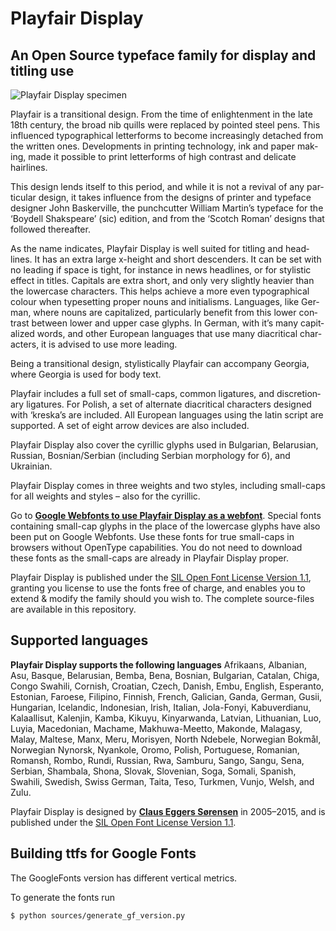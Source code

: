 # Playfair Display

## An Open Source typeface family for display and titling use

![Playfair Display specimen](https://rawgithub.com/clauseggers/playfair-Display/master/Images/Playfair-Display-A4-specimen.svg)

Play­fair is a trans­itional design. From the time of enlight­en­ment in the late 18th cen­tury, the broad nib quills were replaced by poin­ted steel pens. This influ­enced typo­graph­ical let­ter­forms to become increas­ingly detached from the writ­ten ones. Devel­op­ments in print­ing tech­no­logy, ink and paper mak­ing, made it pos­sible to print let­ter­forms of high con­trast and del­ic­ate hairlines.

This design lends itself to this period, and while it is not a revival of any par­tic­u­lar design, it takes influ­ence from the designs of printer and typeface designer John Bask­erville, the punch­cut­ter Wil­liam Martin’s typeface for the ‘Boy­dell Shak­speare’ (sic) edi­tion, and from the ‘Scotch Roman’ designs that fol­lowed thereafter.

As the name indic­ates, Play­fair Dis­play is well suited for titling and head­lines. It has an extra large x-height and short des­cend­ers. It can be set with no lead­ing if space is tight, for instance in news head­lines, or for styl­istic effect in titles. Cap­it­als are extra short, and only very slightly heav­ier than the lower­case char­ac­ters. This helps achieve a more even typo­graph­ical col­our when type­set­ting proper nouns and ini­tial­isms. Lan­guages, like Ger­man, where nouns are cap­it­al­ized, par­tic­u­larly bene­fit from this lower con­trast between lower and upper case glyphs. In Ger­man, with it’s many cap­it­al­ized words, and other European lan­guages that use many dia­crit­ical char­ac­ters, it is advised to use more leading.

Being a trans­itional design, styl­ist­ic­ally Play­fair can accom­pany Geor­gia, where Geor­gia is used for body text.

Play­fair includes a full set of small-caps, com­mon lig­at­ures, and dis­cre­tion­ary lig­at­ures. For Pol­ish, a set of altern­ate dia­crit­ical char­ac­ters designed with ‘kreska’s are included. All European lan­guages using the latin script are sup­por­ted. A set of eight arrow devices are also included.

Play­fair Dis­play also cover the cyril­lic glyphs used in Bul­garian, Belarus­ian, Rus­sian, Bosnian/Serbian (includ­ing Ser­bian mor­pho­logy for б), and Ukrainian.

Play­fair Dis­play comes in three weights and two styles, includ­ing small-caps for all weights and styles – also for the cyrillic.

Go to **[Google Web­fonts to use Play­fair Dis­play as a web­font](http://www.google.com/fonts/specimen/Playfair+Display)**. Spe­cial fonts con­tain­ing small-cap glyphs in the place of the lower­case glyphs have also been put on Google Web­fonts. Use these fonts for true small-caps in browsers without Open­Type cap­ab­il­it­ies. You do not need to down­load these fonts as the small-caps are already in Play­fair Dis­play proper.

Play­fair Dis­play is pub­lished under the [SIL Open Font License Version 1.1](https://github.com/clauseggers/Playfair-Display/blob/master/OFL.txt), grant­ing you license to use the fonts free of charge, and enables you to extend & modify the fam­ily should you wish to. The com­plete source-files are avail­able in this repository.

## Supported languages

**Playfair Display supports the following languages**
Afrikaans, Albanian, Asu, Basque, Belarusian, Bemba, Bena, Bosnian, Bulgarian, Catalan, Chiga, Congo Swahili, Cornish, Croatian, Czech, Danish, Embu, English, Esperanto, Estonian, Faroese, Filipino, Finnish, French, Galician, Ganda, German, Gusii, Hungarian, Icelandic, Indonesian, Irish, Italian, Jola-Fonyi, Kabuverdianu, Kalaallisut, Kalenjin, Kamba, Kikuyu, Kinyarwanda, Latvian, Lithuanian, Luo, Luyia, Macedonian, Machame, Makhuwa-Meetto, Makonde, Malagasy, Malay, Maltese, Manx, Meru, Morisyen, North Ndebele, Norwegian Bokmål, Norwegian Nynorsk, Nyankole, Oromo, Polish, Portuguese, Romanian, Romansh, Rombo, Rundi, Russian, Rwa, Samburu, Sango, Sangu, Sena, Serbian, Shambala, Shona, Slovak, Slovenian, Soga, Somali, Spanish, Swahili, Swedish, Swiss German, Taita, Teso, Turkmen, Vunjo, Welsh, and Zulu.

Playfair Display is designed by **[Claus Eggers Sørensen](http://forthehearts.net/)** in 2005–2015, and is published under the [SIL Open Font License Version 1.1](https://github.com/clauseggers/Playfair-Display/blob/master/OFL.txt).

## Building ttfs for Google Fonts

The GoogleFonts version has different vertical metrics.

To generate the fonts run

```
$ python sources/generate_gf_version.py
```